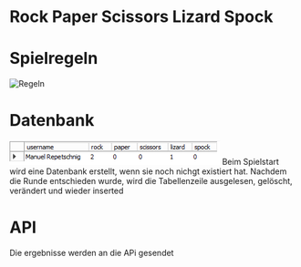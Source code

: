 # Rock Paper Scissors Lizard Spock



# Spielregeln
![Regeln](https://static.wikia.nocookie.net/bigbangtheory/images/7/7d/RPSLS.png/revision/latest?cb=20120822205915)

# Datenbank
![Datenbank](https://github.com/SpiritKingTV/5AHWII_RUBNER_SWP/blob/main/Rock-Paper-Scissors/Bild_2021-12-23_165555.png)
Beim Spielstart wird eine Datenbank erstellt, wenn sie noch nichgt existiert hat.
Nachdem die Runde entschieden wurde, wird die Tabellenzeile ausgelesen, gelöscht, verändert und wieder inserted

# API
Die ergebnisse werden an die APi gesendet
